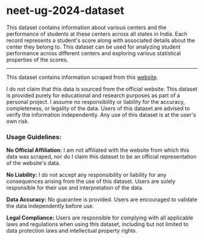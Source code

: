 # neet-ug-2024-dataset

This dataset contains information about various centers and the performance of students at these centers across all states in India. Each record represents a student's score along with associated details about the center they belong to. This dataset can be used for analyzing student performance across different centers and exploring various statistical properties of the scores.

<hr>

This dataset contains information scraped from this <a href="https://neet.ntaonline.in/frontend/web/common-scorecard/index?-open-reg">website</a>.

I do not claim that this data is sourced from the official website. This dataset is provided purely for educational and research purposes as part of a personal project. I assume no responsibility or liability for the accuracy, completeness, or legality of the data. Users of this dataset are advised to verify the information independently. Any use of this dataset is at the user's own risk.

### Usage Guidelines:
<b>No Official Affiliation:</b> I am not affiliated with the website from which this data was scraped, nor do I claim this dataset to be an official representation of the website's data.

<b>No Liability:</b> I do not accept any responsibility or liability for any consequences arising from the use of this dataset. Users are solely responsible for their use and interpretation of the data.

<b>Data Accuracy:</b> No guarantee is provided. Users are encouraged to validate the data independently before use.

<b>Legal Compliance:</b> Users are responsible for complying with all applicable laws and regulations when using this dataset, including but not limited to data protection laws and intellectual property rights.
